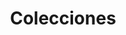 ---
title: Colecciones
description: We publish open data
permalink: /collection/search
layout: collection-search
lang-ref: collection/search
---